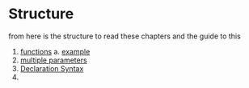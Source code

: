# Structure

from here is the structure to read these chapters and the guide to this

1. [functions](functions.md)
   a. [example](../functions/functions.go)
2. [multiple parameters](mult_param.md)
3. [Declaration Syntax](syntax.md)
4. 